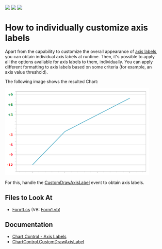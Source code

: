 <!-- default badges list -->
![](https://img.shields.io/endpoint?url=https://codecentral.devexpress.com/api/v1/VersionRange/128575010/21.2.3%2B)
[![](https://img.shields.io/badge/Open_in_DevExpress_Support_Center-FF7200?style=flat-square&logo=DevExpress&logoColor=white)](https://supportcenter.devexpress.com/ticket/details/E1469)
[![](https://img.shields.io/badge/📖_How_to_use_DevExpress_Examples-e9f6fc?style=flat-square)](https://docs.devexpress.com/GeneralInformation/403183)
<!-- default badges end -->
# How to individually customize axis labels

Apart from the capability to customize the overall appearance of [axis labels](https://docs.devexpress.com/WindowsForms/5804/controls-and-libraries/chart-control/axes/axis-labels), you can obtain individual axis labels at runtime. Then, it's possible to apply all the options available for axis labels to them, individually. You can apply different formatting to axis labels based on some criteria (for example, an axis value threshold).

The following image shows the resulted Chart:

![](img/customaxislabels_09789.png)

For this, handle the [CustomDrawAxisLabel](https://docs.devexpress.com/WindowsForms/DevExpress.XtraCharts.ChartControl.CustomDrawAxisLabel) event to obtain axis labels.

<!-- default file list -->
## Files to Look At

* [Form1.cs](./CS/CustomAxisLabels/Form1.cs) (VB: [Form1.vb](./VB/CustomAxisLabels/Form1.vb))
<!-- default file list end -->

## Documentation

* [Chart Control - Axis Labels](https://docs.devexpress.com/WindowsForms/5804/controls-and-libraries/chart-control/axes/axis-labels)
* [ChartControl.CustomDrawAxisLabel](https://docs.devexpress.com/WindowsForms/DevExpress.XtraCharts.ChartControl.CustomDrawAxisLabel)
